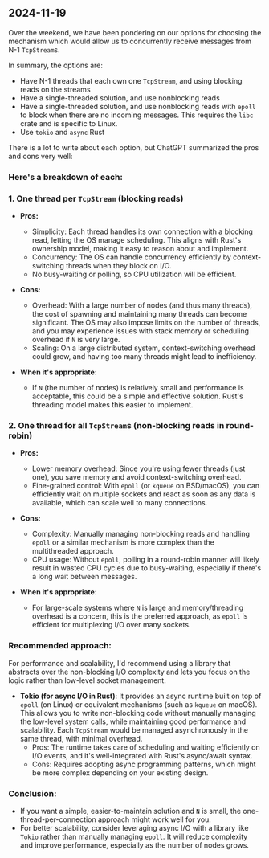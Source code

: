 ## 2024-11-19

Over the weekend, we have been pondering on our options for choosing the mechanism which would allow us to concurrently receive messages from N-1 `TcpStream`s.

In summary, the options are:
- Have N-1 threads that each own one `TcpStream`, and using blocking reads on the streams
- Have a single-threaded solution, and use nonblocking reads
- Have a single-threaded solution, and use nonblocking reads with `epoll` to block when there are no incoming messages. This requires the `libc` crate and is specific to Linux.
- Use `tokio` and `async` Rust

There is a lot to write about each option, but ChatGPT summarized the pros and cons very well:

### Here's a breakdown of each:

### 1. **One thread per `TcpStream` (blocking reads)**
   - **Pros:**
     - Simplicity: Each thread handles its own connection with a blocking read, letting the OS manage scheduling. This aligns with Rust's ownership model, making it easy to reason about and implement.
     - Concurrency: The OS can handle concurrency efficiently by context-switching threads when they block on I/O.
     - No busy-waiting or polling, so CPU utilization will be efficient.

   - **Cons:**
     - Overhead: With a large number of nodes (and thus many threads), the cost of spawning and maintaining many threads can become significant. The OS may also impose limits on the number of threads, and you may experience issues with stack memory or scheduling overhead if `N` is very large.
     - Scaling: On a large distributed system, context-switching overhead could grow, and having too many threads might lead to inefficiency.

   - **When it's appropriate:**
     - If `N` (the number of nodes) is relatively small and performance is acceptable, this could be a simple and effective solution. Rust's threading model makes this easier to implement.

### 2. **One thread for all `TcpStream`s (non-blocking reads in round-robin)**
   - **Pros:**
     - Lower memory overhead: Since you're using fewer threads (just one), you save memory and avoid context-switching overhead.
     - Fine-grained control: With `epoll` (or `kqueue` on BSD/macOS), you can efficiently wait on multiple sockets and react as soon as any data is available, which can scale well to many connections.

   - **Cons:**
     - Complexity: Manually managing non-blocking reads and handling `epoll` or a similar mechanism is more complex than the multithreaded approach.
     - CPU usage: Without `epoll`, polling in a round-robin manner will likely result in wasted CPU cycles due to busy-waiting, especially if there's a long wait between messages.

   - **When it's appropriate:**
     - For large-scale systems where `N` is large and memory/threading overhead is a concern, this is the preferred approach, as `epoll` is efficient for multiplexing I/O over many sockets.

### Recommended approach:
For performance and scalability, I'd recommend using a library that abstracts over the non-blocking I/O complexity and lets you focus on the logic rather than low-level socket management.

- **Tokio (for async I/O in Rust)**: It provides an async runtime built on top of `epoll` (on Linux) or equivalent mechanisms (such as `kqueue` on macOS). This allows you to write non-blocking code without manually managing the low-level system calls, while maintaining good performance and scalability. Each `TcpStream` would be managed asynchronously in the same thread, with minimal overhead.
  - Pros: The runtime takes care of scheduling and waiting efficiently on I/O events, and it's well-integrated with Rust's async/await syntax.
  - Cons: Requires adopting async programming patterns, which might be more complex depending on your existing design.

### Conclusion:
- If you want a simple, easier-to-maintain solution and `N` is small, the one-thread-per-connection approach might work well for you.
- For better scalability, consider leveraging async I/O with a library like `Tokio` rather than manually managing `epoll`. It will reduce complexity and improve performance, especially as the number of nodes grows.
